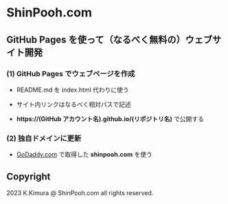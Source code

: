 # ShinPooh.com

## GitHub Pages を使って（なるべく無料の）ウェブサイト開発

### (1) GitHub Pages でウェブページを作成

- README.md を index.html 代わりに使う

- サイト内リンクはなるべく相対パスで記述

- **https://(GitHub アカウント名).github.io/(リポジトリ名)** で公開する


### (2) 独自ドメインに更新

- [GoDaddy.com](https://godaddy.com/) で取得した **shinpooh.com** を使う



## Copyright

2023 K.Kimura @ ShinPooh.com all rights reserved.

